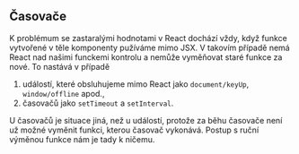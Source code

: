 ## Časovače

K problémum se zastaralými hodnotami v React dochází vždy, když funkce vytvořené v těle komponenty pužíváme mimo JSX. V takovím případě nemá React nad našimi funckemi kontrolu a nemůže vyměňovat staré funkce za nové. To nastává v případě

1. událostí, které obsluhujeme mimo React jako `document/keyUp`, `window/offline` apod.,
1. časovačů jako `setTimeout` a `setInterval`. 

U časovačů je situace jiná, než u událostí, protože za běhu časovače není už možné vyměnit funkci, kterou časovač vykonává. Postup s ruční výměnou funkce nám je tady k ničemu.  
